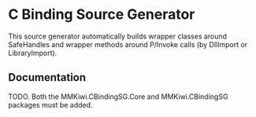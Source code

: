 # C Binding Source Generator

This source generator automatically builds wrapper classes around SafeHandles
and wrapper methods around P/Invoke calls (by DllImport or LibraryImport).

## Documentation

TODO. Both the MMKiwi.CBindingSG.Core and MMKiwi.CBindingSG packages must be added.
